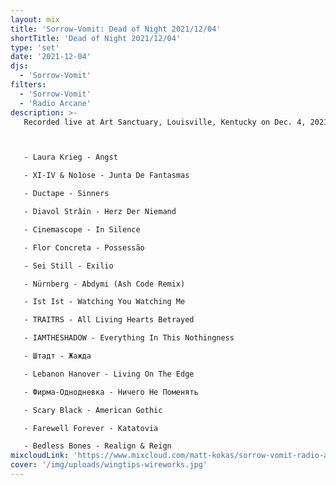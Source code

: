 ```yaml
---
layout: mix
title: 'Sorrow-Vomit: Dead of Night 2021/12/04'
shortTitle: 'Dead of Night 2021/12/04'
type: 'set'
date: '2021-12-04'
djs:
  - 'Sorrow-Vomit'
filters:
  - 'Sorrow-Vomit'
  - 'Radio Arcane'
description: >-
   Recorded live at Art Sanctuary, Louisville, Kentucky on Dec. 4, 2021 for Radio Arcane's regular Dead of Night event. Intro set for night opening for Wingtips... 



   - Laura Krieg - Angst

   - XI-IV & No1ose - Junta De Fantasmas

   - Ductape - Sinners

   - Diavol Strâin - Herz Der Niemand

   - Cinemascope - In Silence

   - Flor Concreta - Possessão

   - Sei Still - Exilio

   - Nürnberg - Abdymi (Ash Code Remix)

   - Ist Ist - Watching You Watching Me

   - TRAITRS - All Living Hearts Betrayed

   - IAMTHESHADOW - Everything In This Nothingness

   - Штадт - Жажда

   - Lebanon Hanover - Living On The Edge

   - Фирма-Однодневка - Ничего Не Поменять

   - Scary Black - American Gothic

   - Farewell Forever - Katatovia

   - Bedless Bones - Realign & Reign
mixcloudLink: 'https://www.mixcloud.com/matt-kokas/sorrow-vomit-radio-arcane-dead-of-night-20211204'
cover: '/img/uploads/wingtips-wireworks.jpg'
---
```

